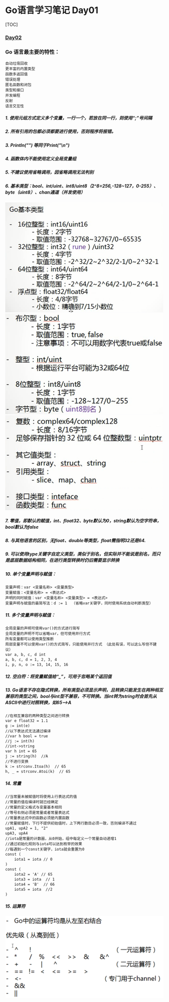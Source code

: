 # Go语言学习笔记 Day01
[TOC]

[comment]: <注释：目录结构> ([TOC]、[TOCM])

### [Day02](http://njgit.jsaepay.com/wangwei/golang-study/src/branch/master/huqi/Day_02)

### Go 语言最主要的特性：
	自动垃圾回收
	更丰富的内置类型
	函数多返回值
	错误处理
	匿名函数和闭包
	类型和接口
	并发编程
	反射
	语言交互性

##### 1. 使用元组方式定义多个变量，一行一个，若放在同一行，则使用“;”号间隔
##### 2. 所有引用的包都必须都要进行使用，否则程序将报错。
##### 3. Println("")  等同于Print("\n")
##### 4. 函数体内不能使用定义全局变量组
##### 5. 不建议使用省略调用，因省略调用无法判别
##### 6. 基本类型：bool、int/uint、int8/uint8（2^8=256,-128~127，0-255）、byte（uint8）、chan通道（并发使用）
![](../upload/20210508/1620460778747911.png)
![](../upload/20210508/1620460964421425.png)
![](../upload/20210508/1620460890893045.png)
##### 7. 零值，即默认的赋值，int、float32、byte默认为0，string默认为空字符串，bool默认为false
##### 8. 与其他语言的区别，无float、double等类型，float需指明32还是64.
##### 9. 可以使用type关键字自定义类型，类似于别名，但实际并不能说是别名，而只是底层数据结构相同，在进行类型转换时仍旧需要显示转换
##### 10. 单个变量声明与赋值：

	变量声明：var <变量名称> <变量类型>
	变量赋值：<变量名称> = <表达式>
	声明的同时赋值：var <变量名称> <变量类型> = <表达式>
	变量声明与赋值的最简写法：d := 1  （省略var关键字，同时使用系统自动判断类型）

##### 11. 多个变量声明与赋值：

	全局变量的声明可使用var()的方式进行简写
	全局变量的声明不可以省略var，但可使用并行方式
	所有变量都可以使用类型推断
	局部变量不可以使用var()的方式简写，只能使用并行方式 （此处有误，可以这么写但不建议）
	var a, b, c, d int
	a, b, c, d = 1, 2, 3, 4
	i, p, n, o := 13, 14, 15, 16

##### 12. 空白符：将变量赋值给“_”，可用于忽略某个返回值
##### 13. Go语言不存在隐式转换，所有类型必须显示声明，且转换只能发生在两种相互兼容的类型之间，bool与int型不兼容，不可转换。当int转为string时会首先从ASCII中进行对照转换，如65—>A

	//在相互兼容的两种类型之间进行转换
	var e float32 = 1.1
	g := int(e)
	//以下表达式无法通过编译
	//var h bool = true
	//j := int(h)
	//int->string
	var h int = 65
	j := string(h)  //A
	//不进行变换
	k := strconv.Itoa(h)  // 65
	h, _ = strconv.Atoi(k)  // 65

##### 14. 常量

	//当常量未被赋值时将使用上行表达式的值
	//常量的值在编译时就已经确定
	//常量的定义格式与变量基本相同
	//等号右侧必须是常量或者常量表达式
	//常量表达式中的函数必须是内置函数
	//常量赋值时，下行不提供初始值时，上下两行数目必须一致，否则编译不通过
	upA1, upA2 = 1, "2"
	upA3, upA4
	//iota是常量的计数器，从0开始，组中每定义一个常量自动递增1
	//通过初始化规则与iota可以达到枚举的效果
	//每遇到一个const关键字，iota就会重置为0
	const (
		iota1 = iota // 0
	)
	const (
		iota2 = 'A' // 65
		iota3 = iota  // 1
		iota4 = 'B'  // 66
		iota5 = iota  //2
	)

##### 15. 运算符
![](../upload/20210508/1620467745159185.png)
